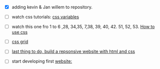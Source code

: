 * [x] adding kevin & Jan willem to repository.
* [ ] watch css tutorials: [css variables](https://www.youtube.com/watch?v=8Yum7EQgadM&list=PL4cUxeGkcC9ii5PB2UMyYH7QFZWfGnVgZ&index=1)
* [ ] watch this one fro 1 to 6 ,28, 34,35, 7,38, 39, 40, 42. 51, 52, 53. [How to use css](https://www.youtube.com/playlist?list=PL4cUxeGkcC9gQeDH6xYhmO-db2mhoTSrT) 
* [ ] [css grid](https://www.youtube.com/watch?v=x7tLPhnA06w&list=PL4cUxeGkcC9itC4TxYMzFCfveyutyPOCY)

* [ ] [last thing to do, build a repsonsive website with html and css](https://www.youtube.com/watch?v=Wm6CUkswsNw&list=PLillGF-RfqbZTASqIqdvm1R5mLrQq79CU&index=4)
* [ ] start developing first [website:](https://www.awkward.co/)